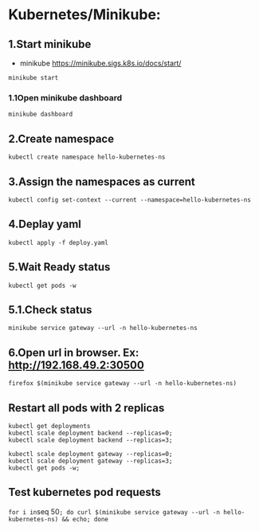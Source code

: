 # Kubernetes/Minikube:

## 1.Start minikube

- minikube https://minikube.sigs.k8s.io/docs/start/

`minikube start`

### 1.1Open minikube dashboard

`minikube dashboard`

## 2.Create namespace

`kubectl create namespace hello-kubernetes-ns`

## 3.Assign the namespaces as current

`kubectl config set-context --current --namespace=hello-kubernetes-ns`

## 4.Deplay yaml

`kubectl apply -f deploy.yaml`

## 5.Wait Ready status

`kubectl get pods -w `

## 5.1.Check status

`minikube service gateway --url -n hello-kubernetes-ns`

## 6.Open url in browser. Ex: http://192.168.49.2:30500

`firefox $(minikube service gateway --url -n hello-kubernetes-ns)`

## Restart all pods with 2 replicas

```
kubectl get deployments
kubectl scale deployment backend --replicas=0;
kubectl scale deployment backend --replicas=3;

kubectl scale deployment gateway --replicas=0;
kubectl scale deployment gateway --replicas=3;
kubectl get pods -w;

```

## Test kubernetes pod requests

`for i in`seq 50`; do curl $(minikube service gateway --url -n hello-kubernetes-ns) && echo; done`
